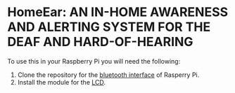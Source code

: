 # HomeEar: AN IN-HOME AWARENESS AND ALERTING SYSTEM FOR THE DEAF AND HARD-OF-HEARING

To use this in your Raspberry Pi you will need the following:
1. Clone the repository for the [bluetooth interface](https://github.com/petzval/btferret) of Rasperry Pi.
2. Install the module for the [LCD](https://github.com/WuSiYu/python-i2clcd).
